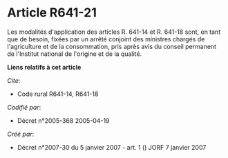 # Article R641-21

Les modalités d'application des articles R. 641-14 et R. 641-18 sont, en tant que de besoin, fixées par un arrêté conjoint
des ministres chargés de l'agriculture et de la consommation, pris après avis du conseil permanent de l'Institut national de
l'origine et de la qualité.

**Liens relatifs à cet article**

_Cite_:

  - Code rural R641-14, R641-18

_Codifié par_:

  - Décret n°2005-368 2005-04-19

_Créé par_:

  - Décret n°2007-30 du 5 janvier 2007 - art. 1 () JORF 7 janvier 2007
